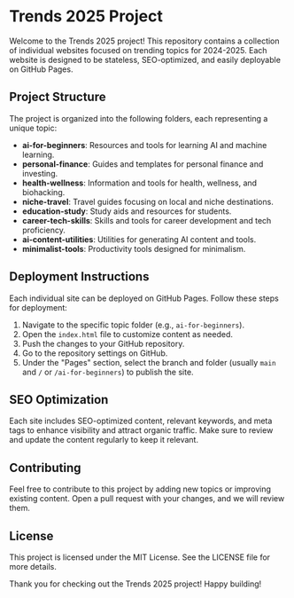 # Trends 2025 Project

Welcome to the Trends 2025 project! This repository contains a collection of individual websites focused on trending topics for 2024-2025. Each website is designed to be stateless, SEO-optimized, and easily deployable on GitHub Pages.

## Project Structure

The project is organized into the following folders, each representing a unique topic:

- **ai-for-beginners**: Resources and tools for learning AI and machine learning.
- **personal-finance**: Guides and templates for personal finance and investing.
- **health-wellness**: Information and tools for health, wellness, and biohacking.
- **niche-travel**: Travel guides focusing on local and niche destinations.
- **education-study**: Study aids and resources for students.
- **career-tech-skills**: Skills and tools for career development and tech proficiency.
- **ai-content-utilities**: Utilities for generating AI content and tools.
- **minimalist-tools**: Productivity tools designed for minimalism.

## Deployment Instructions

Each individual site can be deployed on GitHub Pages. Follow these steps for deployment:

1. Navigate to the specific topic folder (e.g., `ai-for-beginners`).
2. Open the `index.html` file to customize content as needed.
3. Push the changes to your GitHub repository.
4. Go to the repository settings on GitHub.
5. Under the "Pages" section, select the branch and folder (usually `main` and `/` or `/ai-for-beginners`) to publish the site.

## SEO Optimization

Each site includes SEO-optimized content, relevant keywords, and meta tags to enhance visibility and attract organic traffic. Make sure to review and update the content regularly to keep it relevant.

## Contributing

Feel free to contribute to this project by adding new topics or improving existing content. Open a pull request with your changes, and we will review them.

## License

This project is licensed under the MIT License. See the LICENSE file for more details.

Thank you for checking out the Trends 2025 project! Happy building!